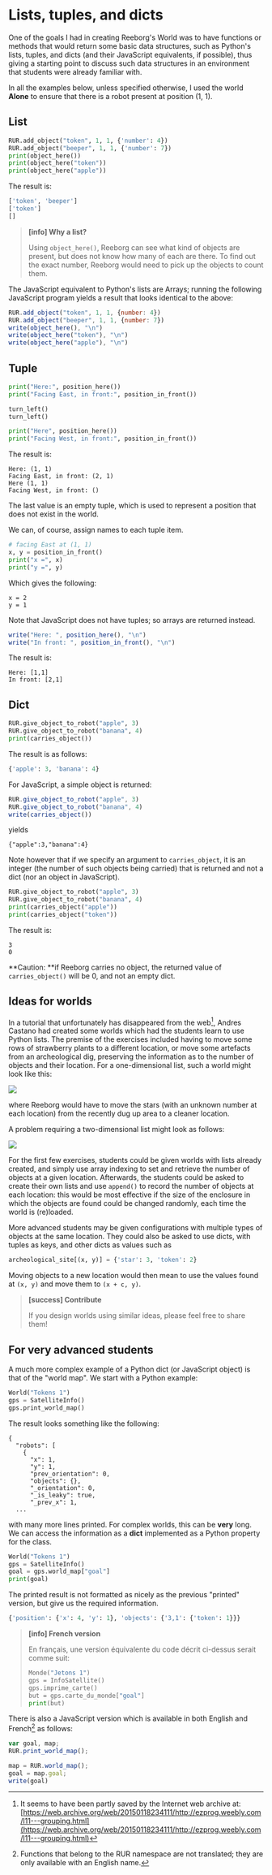 # Lists, tuples, and dicts

One of the goals I had in creating Reeborg's World was to have functions or methods that would return some basic data structures, such as Python's lists, tuples, and dicts \(and their JavaScript equivalents, if possible\), thus giving a starting point to discuss such data structures in an environment that students were already familiar with.

In all the examples below, unless specified otherwise, I used the world **Alone** to ensure that there is a robot present at position \(1, 1\).

## List

```py
RUR.add_object("token", 1, 1, {'number': 4})
RUR.add_object("beeper", 1, 1, {'number': 7})
print(object_here())
print(object_here("token"))
print(object_here("apple"))
```

The result is:

```py
['token', 'beeper']
['token']
[]
```

> **\[info\] Why a list?**
>
> Using `object_here()`, Reeborg can see what kind of objects are present, but does not know how many of each are there. To find out the exact number, Reeborg would need to pick up the objects to count them.

The JavaScript equivalent to Python's lists are Arrays; running the following JavaScript program yields a result that looks identical to the above:

```js
RUR.add_object("token", 1, 1, {number: 4})
RUR.add_object("beeper", 1, 1, {number: 7})
write(object_here(), "\n")
write(object_here("token"), "\n")
write(object_here("apple"), "\n")
```

## Tuple

```py
print("Here:", position_here())
print("Facing East, in front:", position_in_front())

turn_left()
turn_left()

print("Here", position_here())
print("Facing West, in front:", position_in_front())
```

The result is:

```
Here: (1, 1)
Facing East, in front: (2, 1)
Here (1, 1)
Facing West, in front: ()
```

The last value is an empty tuple, which is used to represent a position that does not exist in the world.

We can, of course, assign names to each tuple item.

```py
# facing East at (1, 1)
x, y = position_in_front()
print("x =", x)
print("y =", y)
```

Which gives the following:

```
x = 2
y = 1
```

Note that JavaScript does not have tuples; so arrays are returned instead.

```js
write("Here: ", position_here(), "\n")
write("In front: ", position_in_front(), "\n")
```

The result is:

```
Here: [1,1]
In front: [2,1]
```

## Dict

```py
RUR.give_object_to_robot("apple", 3)
RUR.give_object_to_robot("banana", 4)
print(carries_object())
```

The result is as follows:

```py
{'apple': 3, 'banana': 4}
```

For JavaScript, a simple object is returned:

```js
RUR.give_object_to_robot("apple", 3)
RUR.give_object_to_robot("banana", 4)
write(carries_object())
```

yields

```
{"apple":3,"banana":4}
```

Note however that if we specify an argument to `carries_object`, it is an integer \(the number of such objects being carried\) that is returned and not a dict \(nor an object in JavaScript\).

```py
RUR.give_object_to_robot("apple", 3)
RUR.give_object_to_robot("banana", 4)
print(carries_object("apple"))
print(carries_object("token"))
```

The result is:

```
3
0
```

**Caution: **if Reeborg carries no object, the returned value of `carries_object()` will be 0, and not an empty dict.

## Ideas for worlds

In a tutorial that unfortunately has disappeared from the web[^1], Andres Castano had created some worlds which had the students learn to use Python lists. The premise of the exercises included having to move some rows of strawberry plants to a different location, or move some artefacts from an archeological dig, preserving the information as to the number of objects and their location.  For a one-dimensional list, such a world might look like this:

![](/assets/archeology.png)

where Reeborg would have to move the stars \(with an unknown number at each location\) from the recently dug up area to a cleaner location.

A problem requiring a two-dimensional list might look as follows:

![](/assets/archeology2.png)

For the first few exercises, students could be given worlds with lists already created, and simply use array indexing to set and retrieve the number of objects at a given location. Afterwards, the students could be asked to create their own lists and use `append()` to record the number of objects at each location: this would be most effective if the size of the enclosure in which the objects are found could be changed randomly, each time the world is \(re\)loaded.

More advanced students may be given configurations with multiple types of objects at the same location. They could also be asked to use dicts, with tuples as keys, and other dicts as values such as

```py
archeological_site[(x, y)] = {'star': 3, 'token': 2}
```

Moving objects to a new location would then mean to use the values found at `(x, y)` and move them to `(x + c, y)`.

> **\[success\] Contribute**
>
> If you design worlds using similar ideas, please feel free to share them!

## For very advanced students

A much more complex example of a Python dict \(or JavaScript object\) is that of the "world map".  We start with a Python example:

```py
World("Tokens 1")
gps = SatelliteInfo()
gps.print_world_map()
```

The result looks something like the following:

```
{
  "robots": [
    {
      "x": 1,
      "y": 1,
      "prev_orientation": 0,
      "objects": {},
      "_orientation": 0,
      "_is_leaky": true,
      "_prev_x": 1,
  ...
```

with many more lines printed. For complex worlds, this can be **very** long.  We can access the information as a **dict** implemented as a Python property for the class.

```py
World("Tokens 1")
gps = SatelliteInfo()
goal = gps.world_map["goal"]
print(goal)
```

The printed result is not formatted as nicely as the previous "printed" version, but give us the required information.

```py
{'position': {'x': 4, 'y': 1}, 'objects': {'3,1': {'token': 1}}}
```

> **\[info\] French version**
>
> En français, une version équivalente du code décrit ci-dessus serait comme suit:
>
> ```py
> Monde("Jetons 1")
> gps = InfoSatellite()
> gps.imprime_carte()
> but = gps.carte_du_monde["goal"]
> print(but)
> ```

There is also a JavaScript version which is available in both English and French[^2] as follows:

```js
var goal, map;
RUR.print_world_map();

map = RUR.world_map();
goal = map.goal;
write(goal)
```

[^1]: It seems to have been partly saved by the Internet web archive at: [https://web.archive.org/web/20150118234111/http://ezprog.weebly.com/l11---grouping.html](https://web.archive.org/web/20150118234111/http://ezprog.weebly.com/l11---grouping.html)

[^2]: Functions that belong to the RUR namespace are not translated; they are only available with an English name.

